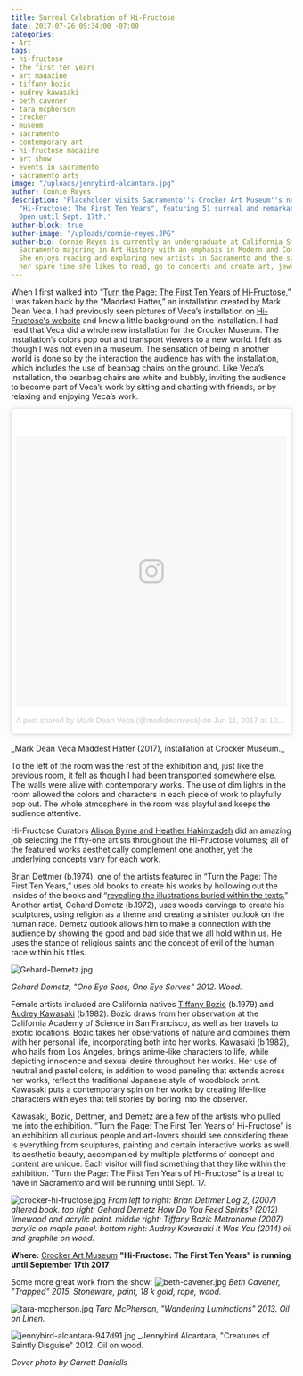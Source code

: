 ```yaml
---
title: Surreal Celebration of Hi-Fructose
date: 2017-07-26 09:34:00 -07:00
categories:
- Art
tags:
- hi-fructose
- the first ten years
- art magazine
- tiffany bozic
- audrey kawasaki
- beth cavener
- tara mcpherson
- crocker
- museum
- sacramento
- contemporary art
- hi-fructose magazine
- art show
- events in sacramento
- sacramento arts
image: "/uploads/jennybird-alcantara.jpg"
author: Connie Reyes
description: 'Placeholder visits Sacramento''s Crocker Art Museum''s new exhibition,
  "Hi-Fructose: The First Ten Years", featuring 51 surreal and remarkable artists.
  Open until Sept. 17th.'
author-block: true
author-image: "/uploads/connie-reyes.JPG"
author-bio: Connie Reyes is currently an undergraduate at California State University,
  Sacramento majoring in Art History with an emphasis in Modern and Contemporary art.
  She enjoys reading and exploring new artists in Sacramento and the surrounding areas.  On
  her spare time she likes to read, go to concerts and create art, jewelry and knit!
---
```


When I first walked into “[Turn the Page: The First Ten Years of Hi-Fructose,](https://www.crockerart.org/exhibitions/turn-the-page)” I was taken back by the “Maddest Hatter,” an installation created by Mark Dean Veca. I had previously seen pictures of Veca’s installation on [Hi-Fructose's website](http://hifructose.com/?s=crocker&submit=Go) and knew a little background on the installation. I had read that Veca did a whole new installation for the Crocker Museum. The installation’s colors pop out and transport viewers to a new world. I felt as though I was not even in a museum. The sensation of being in another world is done so by the interaction the audience has with the installation, which includes the use of beanbag chairs on the ground. Like Veca’s installation, the beanbag chairs are white and bubbly, inviting the audience to become part of Veca’s work by sitting and chatting with friends, or by relaxing and enjoying Veca’s work.


<blockquote class="instagram-media" data-instgrm-version="7" style=" background:#FFF; border:0; border-radius:3px; box-shadow:0 0 1px 0 rgba(0,0,0,0.5),0 1px 10px 0 rgba(0,0,0,0.15); margin: 1px; max-width:658px; padding:0; width:99.375%; width:-webkit-calc(100% - 2px); width:calc(100% - 2px);"><div style="padding:8px;"> <div style=" background:#F8F8F8; line-height:0; margin-top:40px; padding:50.0% 0; text-align:center; width:100%;"> <div style=" background:url(data:image/png;base64,iVBORw0KGgoAAAANSUhEUgAAACwAAAAsCAMAAAApWqozAAAABGdBTUEAALGPC/xhBQAAAAFzUkdCAK7OHOkAAAAMUExURczMzPf399fX1+bm5mzY9AMAAADiSURBVDjLvZXbEsMgCES5/P8/t9FuRVCRmU73JWlzosgSIIZURCjo/ad+EQJJB4Hv8BFt+IDpQoCx1wjOSBFhh2XssxEIYn3ulI/6MNReE07UIWJEv8UEOWDS88LY97kqyTliJKKtuYBbruAyVh5wOHiXmpi5we58Ek028czwyuQdLKPG1Bkb4NnM+VeAnfHqn1k4+GPT6uGQcvu2h2OVuIf/gWUFyy8OWEpdyZSa3aVCqpVoVvzZZ2VTnn2wU8qzVjDDetO90GSy9mVLqtgYSy231MxrY6I2gGqjrTY0L8fxCxfCBbhWrsYYAAAAAElFTkSuQmCC); display:block; height:44px; margin:0 auto -44px; position:relative; top:-22px; width:44px;"></div></div><p style=" color:#c9c8cd; font-family:Arial,sans-serif; font-size:14px; line-height:17px; margin-bottom:0; margin-top:8px; overflow:hidden; padding:8px 0 7px; text-align:center; text-overflow:ellipsis; white-space:nowrap;"><a href="https://www.instagram.com/p/BVNQfqIBZ7H/" style=" color:#c9c8cd; font-family:Arial,sans-serif; font-size:14px; font-style:normal; font-weight:normal; line-height:17px; text-decoration:none;" target="_blank">A post shared by Mark Dean Veca (@markdeanveca)</a> on <time style=" font-family:Arial,sans-serif; font-size:14px; line-height:17px;" datetime="2017-06-11T17:09:47+00:00">Jun 11, 2017 at 10:09am PDT</time></p></div></blockquote>
<script async defer src="//platform.instagram.com/en_US/embeds.js"></script><br>
_Mark Dean Veca  Maddest Hatter  (2017),  installation at Crocker Museum._


To the left of the room was the rest of the exhibition and, just like the previous room, it felt as though I had been transported somewhere else. The walls were alive with contemporary works. The use of dim lights in the room allowed the colors and characters in each piece of work to playfully pop out. The whole atmosphere in the room was playful and keeps the audience attentive.  


Hi-Fructose Curators [Alison Byrne and Heather Hakimzadeh](http://www.virginiamoca.org/turn-page-exhibition-overview) did an amazing job selecting the fifty-one artists throughout the Hi-Fructose volumes; all of the featured works aesthetically complement one another, yet the underlying concepts vary for each work. 


Brian Dettmer (b.1974), one of the artists featured in “Turn the Page: The First Ten Years,” uses old books to create his works by hollowing out the insides of the books and “[revealing the illustrations buried within the texts.](https://www.crockerart.org/exhibitions/turn-the-page)” Another artist, Gehard Demetz (b.1972), uses woods carvings to create his sculptures, using religion as a theme and creating a sinister outlook on the human race. Demetz outlook allows him to make a connection with the audience by showing the good and bad side that we all hold within us. He uses the stance of religious saints and the concept of evil of the human race within his titles.

![Gehard-Demetz.jpg](/uploads/Gehard-Demetz.jpg)

*Gehard Demetz, "One Eye Sees, One Eye Serves" 2012. Wood.*

Female artists included are California natives [Tiffany Bozic](http://tiffanybozic.com) (b.1979) and [Audrey Kawasaki](http://www.audrey-kawasaki.com) (b.1982). Bozic draws from her observation at the California Academy of Science in San Francisco, as well as her travels to exotic locations. Bozic takes her observations of nature and combines them with her personal life, incorporating both into her works. Kawasaki (b.1982), who hails from Los Angeles, brings anime-like characters to life, while depicting  innocence and sexual desire throughout her works. Her use of neutral and pastel colors, in addition to wood paneling that extends across her works, reflect the traditional Japanese style of woodblock print. Kawasaki puts a contemporary spin on her works by creating life-like characters with eyes that tell stories by boring into the observer.


Kawasaki, Bozic, Dettmer, and Demetz are a few of the artists who pulled me into the exhibition. “Turn the Page: The First Ten Years of Hi-Fructose” is an exhibition all curious people and art-lovers should see considering there is everything from sculptures, painting and certain interactive works as well. Its aesthetic beauty, accompanied by multiple platforms of concept and content are unique. Each visitor will find something that they like within the exhibition. "Turn the Page: The First Ten Years of Hi-Fructose" is a treat to have in Sacramento and will be running until Sept. 17. 


![crocker-hi-fructose.jpg](/uploads/crocker-hi-fructose.jpg)
_From left to right: Brian Dettmer Log 2, (2007) altered book._
_top right: Gehard Demetz How Do You Feed Spirits? (2012) limewood and acrylic paint._
_middle right: Tiffany Bozic Metronome (2007) acrylic on maple panel._
_bottom right: Audrey Kawasaki It Was You (2014) oil and graphite on wood._

__Where:__ [Crocker Art Museum](https://www.crockerart.org/)
__"Hi-Fructose: The First Ten Years" is running until September 17th 2017__

Some more great work from the show:
![beth-cavener.jpg](/uploads/beth-cavener.jpg)
_Beth Cavener, "Trapped" 2015. Stoneware, paint, 18 k gold, rope, wood._

![tara-mcpherson.jpg](/uploads/tara-mcpherson.jpg)
_Tara McPherson, "Wandering Luminations" 2013. Oil on Linen._

![jennybird-alcantara-947d91.jpg](/uploads/jennybird-alcantara-947d91.jpg)
_Jennybird Alcantara, "Creatures of Saintly Disguise" 2012. Oil on wood.

_Cover photo by Garrett Daniells_